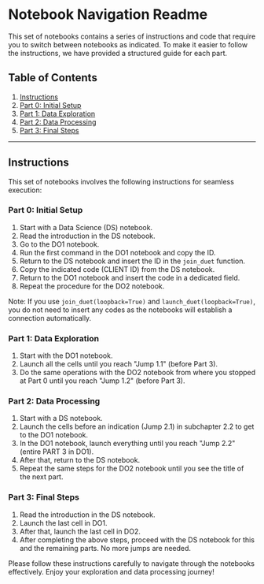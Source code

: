 # Notebook Navigation Readme

This set of notebooks contains a series of instructions and code that require you to switch between notebooks as indicated. To make it easier to follow the instructions, we have provided a structured guide for each part.

## Table of Contents

1. [Instructions](#instructions)
2. [Part 0: Initial Setup](#part-0-initial-setup)
3. [Part 1: Data Exploration](#part-1-data-exploration)
4. [Part 2: Data Processing](#part-2-data-processing)
5. [Part 3: Final Steps](#part-3-final-steps)

---

## Instructions <a name="instructions"></a>

This set of notebooks involves the following instructions for seamless execution:

### Part 0: Initial Setup <a name="part-0-initial-setup"></a>

1. Start with a Data Science (DS) notebook.
2. Read the introduction in the DS notebook.
3. Go to the DO1 notebook.
4. Run the first command in the DO1 notebook and copy the ID.
5. Return to the DS notebook and insert the ID in the `join_duet` function.
6. Copy the indicated code (CLIENT ID) from the DS notebook.
7. Return to the DO1 notebook and insert the code in a dedicated field.
8. Repeat the procedure for the DO2 notebook.

Note: If you use `join_duet(loopback=True)` and `launch_duet(loopback=True)`, you do not need to insert any codes as the notebooks will establish a connection automatically.

### Part 1: Data Exploration <a name="part-1-data-exploration"></a>

1. Start with the DO1 notebook.
2. Launch all the cells until you reach "Jump 1.1" (before Part 3).
3. Do the same operations with the DO2 notebook from where you stopped at Part 0 until you reach "Jump 1.2" (before Part 3).

### Part 2: Data Processing <a name="part-2-data-processing"></a>

1. Start with a DS notebook.
2. Launch the cells before an indication (Jump 2.1) in subchapter 2.2 to get to the DO1 notebook.
3. In the DO1 notebook, launch everything until you reach "Jump 2.2" (entire PART 3 in DO1).
4. After that, return to the DS notebook.
5. Repeat the same steps for the DO2 notebook until you see the title of the next part.

### Part 3: Final Steps <a name="part-3-final-steps"></a>

1. Read the introduction in the DS notebook.
2. Launch the last cell in DO1.
3. After that, launch the last cell in DO2.
4. After completing the above steps, proceed with the DS notebook for this and the remaining parts. No more jumps are needed.

Please follow these instructions carefully to navigate through the notebooks effectively. Enjoy your exploration and data processing journey!
